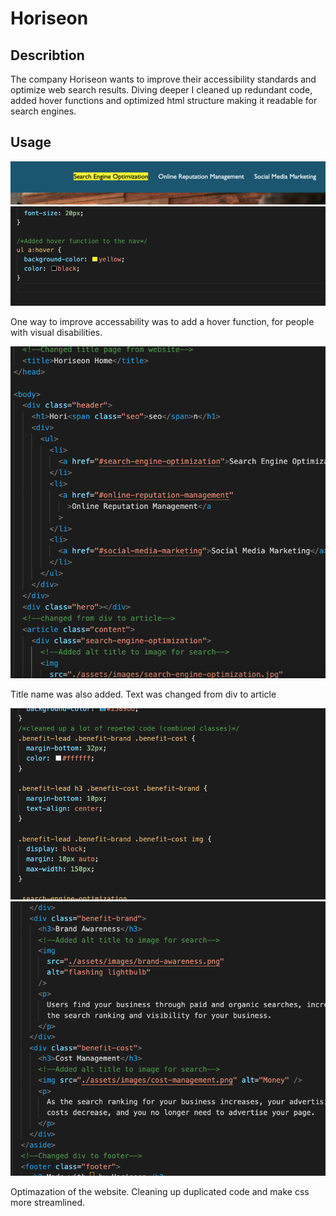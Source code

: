 # Horiseon

## Describtion

The company Horiseon wants to improve their accessibility standards and optimize web search results. 
Diving deeper I cleaned up redundant code, added hover functions and optimized html structure making it readable for search engines. 

## Usage

![alt text](hover.png) ![alt text](hover-code.png)

One way to improve accessability was to add a hover function, for people with visual disabilities. 

![alt text](practicle.png)

Title name was also added. Text was changed from div to article 

![alt text](clean.png)
![alt text](search.png)

Optimazation of the website. Cleaning up duplicated code and make css more streamlined. 
